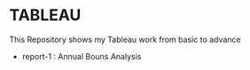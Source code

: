 # TABLEAU
This Repository shows my Tableau work from basic to advance
* report-1 : Annual Bouns Analysis
